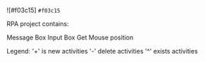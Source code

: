 ![#f03c15] `#f03c15`


RPA project contains:
<div class="text-green mb-2">
Message Box
Input Box
Get Mouse position
</div>

Legend:
'+' is new activities
'-' delete activities
'^' exists activities
